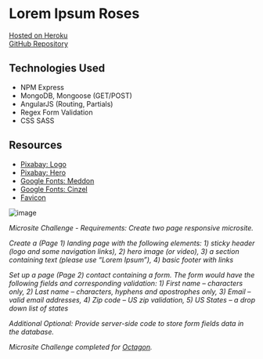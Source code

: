 # Lorem Ipsum Roses

[Hosted on Heroku](https://octogon-challenge.herokuapp.com/)<br>
[GitHub Repository](https://github.com/cwithac/octagon_challenge)

## Technologies Used

- NPM Express
- MongoDB, Mongoose (GET/POST)
- AngularJS (Routing, Partials)
- Regex Form Validation
- CSS SASS

## Resources

- [Pixabay: Logo](https://pixabay.com/photo-320868/)
- [Pixabay: Hero](https://pixabay.com/photo-1642970/)
- [Google Fonts: Meddon](https://fonts.google.com/specimen/Meddon)
- [Google Fonts: Cinzel](https://fonts.google.com/specimen/Cinzel)
- [Favicon](http://www.favicon.cc/?action=icon&file_id=910285)


![image](https://i.imgur.com/4FjZjzw.png)

_Microsite Challenge - Requirements: Create two page responsive microsite._  

_Create a (Page 1) landing page with the following elements: 1) sticky header (logo and some navigation links), 2) hero image (or video), 3) a section containing text (please use “Lorem Ipsum”), 4) basic footer with links_

_Set up a page (Page 2) contact containing a form. The form would have the following fields and corresponding validation: 1) First name – characters only, 2) Last name – characters, hyphens and apostrophes only, 3) Email – valid email addresses, 4) Zip code – US zip validation, 5) US States – a drop down list of states_

_Additional Optional: Provide server-side code to store form fields data in the database._  

_Microsite Challenge completed for [Octagon](http://www.octagon.com/)._
